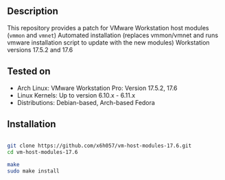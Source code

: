 ## Description

This repository provides a patch for VMware Workstation host modules (`vmmon` and `vmnet`)
Automated installation (replaces vmmon/vmnet and runs vmware installation script to update with the new modules)
Workstation versions 17.5.2 and 17.6
## Tested on

- Arch Linux: VMware Workstation Pro: Version 17.5.2, 17.6
- Linux Kernels: Up to version 6.10.x - 6.11.x
- Distributions: Debian-based, Arch-based Fedora

## Installation
```bash

git clone https://github.com/x6h057/vm-host-modules-17.6.git 
cd vm-host-modules-17.6

make
sudo make install
```
